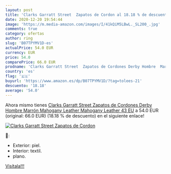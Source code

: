 ```yaml
---
layout: post
title: 'Clarks Garratt Street  Zapatos de Cordon al 18.18 % de descuento'
date: 2020-12-20 19:54:44
image: 'https://m.media-amazon.com/images/I/41kQiM5LBwL._SL200_.jpg'
comments: true
category: ofertas
author: ring
slug: 'B07TPYMV1D-es'
actualPrice: 54.0 EUR
currency: EUR
price: 54.0
comparePrice: 66.0 EUR
prodname: 'Clarks Garratt Street  Zapatos de Cordones Derby Hombre  Marrón  Mahogany Leather Mahogany Leather   43 EU'
country: 'es'
flag: '🇪🇸'
buyurl: 'https://www.amazon.es/dp/B07TPYMV1D/?tag=tolees-21'
descuento: '18.18'
average: '54.0'
---
```


Ahora mismo tienes [Clarks Garratt Street  Zapatos de Cordones Derby Hombre  Marrón  Mahogany Leather Mahogany Leather   43 EU](https://www.amazon.es/dp/B07TPYMV1D/?tag=tolees-21) a 54.0 EUR (original: 66.0 EUR) (18.18 %  de descuento) en el siguiente enlace!

[![Clarks Garratt Street  Zapatos de Cordon](https://m.media-amazon.com/images/I/41kQiM5LBwL._SL200_.jpg)](https://www.amazon.es/dp/B07TPYMV1D/?tag=tolees-21)

🔎:

- Exterior: piel.
- Interior: textil.
- plano.

[Visítala!!!](https://www.amazon.es/dp/B07TPYMV1D/?tag=tolees-21)
